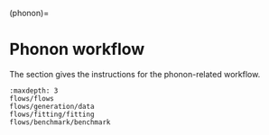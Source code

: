 (phonon)=

# Phonon workflow

The section gives the instructions for the phonon-related workflow.

```{toctree}
:maxdepth: 3
flows/flows
flows/generation/data
flows/fitting/fitting
flows/benchmark/benchmark
```